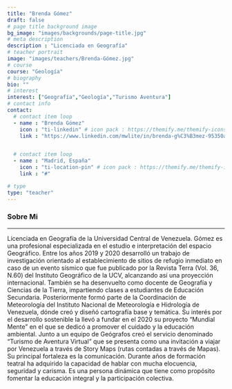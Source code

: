 ```yaml
---
title: "Brenda Gómez"
draft: false
# page title background image
bg_image: "images/backgrounds/page-title.jpg"
# meta description
description : "Licenciada en Geografía"
# teacher portrait
image: "images/teachers/Brenda-Gómez.jpg"
# course
course: "Geología"
# biography
bio: ""
# interest
interest: ["Geografía","Geología","Turismo Aventura"]
# contact info
contact:
  # contact item loop
  - name : "Brenda Gómez"
    icon : "ti-linkedin" # icon pack : https://themify.me/themify-icons
    link : "https://www.linkedin.com/mwlite/in/brenda-g%C3%B3mez-95350a1a8"


  # contact item loop
  - name : "Madrid, España"
    icon : "ti-location-pin" # icon pack : https://themify.me/themify-icons
    link : "#"

# type
type: "teacher"
---
```


### Sobre Mi
------------

Licenciada en Geografía de la Universidad Central de Venezuela. Gómez es una profesional especializada en el estudio e interpretación del espacio Geográfico. Entre los años 2019 y 2020 desarrolló un trabajo de investigación orientado al establecimiento de sitios de refugio inmediato en caso de un evento sísmico que fue publicado por la Revista Terra (Vol. 36, N.60) del Instituto Geográfico de la UCV, alcanzando así una proyección internacional. También se ha desenvuelto como docente de Geografía y Ciencias de la Tierra, impartiendo clases a estudiantes de Educación Secundaria. Posteriormente formó parte de la Coordinación de Meteorología del Instituto Nacional de Meteorología e Hidrología de Venezuela, dónde creó y diseñó cartografía base y temática.
Su interés por el desarrollo sostenible la llevó a fundar en el 2020 su proyecto “Mundial Mente” en el que se dedicó a promover el cuidado y la educación ambiental. Junto a un equipo de Geógrafos creó el servicio denominado “Turismo de Aventura Virtual” que se presenta como una invitación a viajar por Venezuela a través de Story Maps (rutas contadas a través de Mapas).
Su principal fortaleza es la comunicación. Durante años de formación teatral ha adquirido la capacidad de hablar con mucha elocuencia, seguridad y carisma. Es una persona dinámica que tiene como propósito fomentar la educación integral y la participación colectiva.
